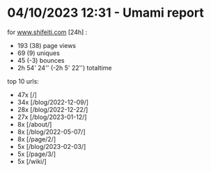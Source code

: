 # 04/10/2023 12:31 - Umami report
for www.shifeiti.com [24h] :

 - 193 (38) page views
 - 69 (9) uniques
 - 45 (-3) bounces
 - 2h 54' 24'' (-2h 5' 22'') totaltime


top 10 urls:
 - 47x [/]
 - 34x [/blog/2022-12-09/]
 - 28x [/blog/2022-12-22/]
 - 27x [/blog/2023-01-12/]
 - 8x [/about/]
 - 8x [/blog/2022-05-07/]
 - 8x [/page/2/]
 - 5x [/blog/2023-02-03/]
 - 5x [/page/3/]
 - 5x [/wiki/]


